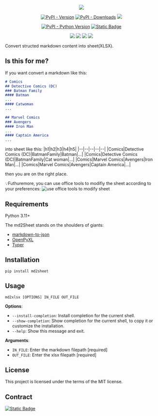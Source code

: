 <p align="center">

<img src="https://github.com/shangcode/md2sheet/raw/main/docs/img/md2sheet-logo.svg"/>

</p>

<p align="center">
<a href="https://pypi.org/project/md2sheet/"><img alt="PyPI - Version" src="https://img.shields.io/pypi/v/md2sheet"></a>
<a href="https://pypistats.org/packages/md2sheet"><img alt="PyPI - Downloads" src="https://img.shields.io/pypi/dw/md2sheet"></a>
<a href="https://opensource.org/licenses/MIT"><img src="https://img.shields.io/badge/License-MIT-yellow.svg"></a>
</p>

<p align="center">
<a href="https://pypi.org/project/md2sheet/"><img alt="PyPI - Python Version" src="https://img.shields.io/pypi/pyversions/md2sheet"></a>
<a href="https://md2sheet.slack.com/"><img alt="Static Badge" src="https://img.shields.io/badge/slack---?style=social&logo=slack"></a>
</p>

<p align="center">
<a href="https://github.com/shangcode/md2xlsx/actions/workflows/pylint.yml"><img src="https://github.com/shangcode/md2xlsx/actions/workflows/pylint.yml/badge.svg?branch=main"></a>
<a href="https://github.com/shangcode/md2sheet/actions/workflows/scorecard.yml"><img src="https://github.com/shangcode/md2sheet/actions/workflows/scorecard.yml/badge.svg?branch=main"></a>
<a href="https://www.bestpractices.dev/projects/8105"><img src="https://www.bestpractices.dev/projects/8105/badge"></a>
<a href="https://securityscorecards.dev/viewer/?uri=github.com/shangcode/md2sheet"><img src="https://api.securityscorecards.dev/projects/github.com/shangcode/md2sheet/badge"></a>

</p>
Convert structed markdown content into sheet(XLSX).

## Is this for me?

If you want convert a markdown like this:

```md
# Comics
## Detective Comics (DC)
### Batman Family
#### Batman
...
#### Catwoman
...

## Marvel Comics
### Avengers
#### Iron Man
...
#### Captain America
...
```

into sheet like this:
|h1|h2|h3|h4|h5|
|--|--|--|--|--|
|Comics|Detective Comics (DC)|BatmanFamily|Batman|...|
|Comics|Detective Comics (DC)|BatmanFamily|Cat woman|...|
|Comics|Marvel Comics|Avengers|Iron Man|...|
|Comics|Marvel Comics|Avengers|Captain America|...|

then you are on the right place.

💡Futhuremore, you can use office tools to modifiy the sheet according to your preferences:
![use office tools to modify sheet](https://github.com/shangcode/md2sheet/raw/main/docs/img/modifed-with-office-tools.png)

## Requirements
Python 3.11+

The md2Sheet stands on the shoulders of giants:

- [markdown-to-json](https://github.com/njvack/markdown-to-json/)
- [OpenPyXL](https://openpyxl.readthedocs.io/en/stable/)
- [Typer](https://typer.tiangolo.com/)

## Installation
```console
pip install md2sheet
```

## Usage

```console
md2xlsx [OPTIONS] IN_FILE OUT_FILE
```

**Options**:

- `--install-completion`: Install completion for the current shell.
- `--show-completion`: Show completion for the current shell, to copy it or customize the installation.
- `--help`: Show this message and exit.

**Arguments**:

- `IN_FILE`: Enter the markdown filepath [required]
- `OUT_FILE`: Enter the xlsx filepath [required]

## License

This project is licensed under the terms of the MIT license.

## Contract
<a href="https://md2sheet.slack.com"><img alt="Static Badge" src="https://img.shields.io/badge/slack---?style=for-the-badge&logo=slack"></a>

